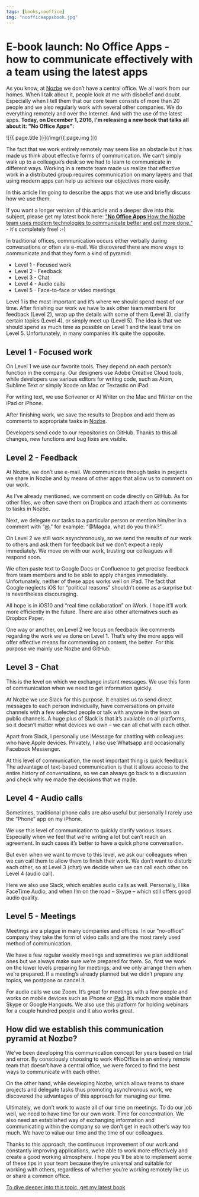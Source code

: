 ```yaml
---
tags: [books,nooffice]
img: "noofficeappsbook.jpg"
---
```


# E-book launch: No Office Apps - how to communicate effectively with a team using the latest apps

As you know, at [Nozbe][n] we don’t have a central office. We all work from our homes. When I talk about it, people look at me with disbelief and doubt. Especially when I tell them that our core team consists of more than 20 people and we also regularly work with several other companies. We do everything remotely and over the Internet. And with the use of the latest apps. **Today, on December 1, 2016, I'm releasing a new book that talks all about it: "No Office Apps":**

<!--More-->

![{{ page.title }}](/img/{{ page.img }})

The fact that we work entirely remotely may seem like an obstacle but it has made us think about effective forms of communication. We can’t simply walk up to a colleague’s desk so we had to learn to communicate in different ways. Working in a remote team made us realize that effective work in a distributed group requires communication on many layers and that using modern apps can help us achieve our objectives more easily.

In this article I’m going to describe the apps that we use and briefly discuss how we use them.

If you want a longer version of this article and a deeper dive into this subject, please get my latest book here: ["**No Office Apps**
How the Nozbe team uses modern technologies to communicate better and get more done."](https://sliwinski.com/apps) - it's completely free! :-)

In traditional offices, communication occurs either verbally during conversations or often via e-mail. We discovered there are more ways to communicate and that they form a kind of pyramid:

* Level 1 - Focused work
* Level 2 - Feedback
* Level 3 - Chat
* Level 4 - Audio calls
* Level 5 - Face-to-face or video meetings

Level 1 is the most important and it’s where we should spend most of our time. After finishing our work we have to ask other team members for feedback (Level 2), wrap up the details with some of them (Level 3), clarify certain topics (Level 4), or simply meet up (Level 5). The idea is that we should spend as much time as possible on Level 1 and the least time on Level 5. Unfortunately, in many companies it’s quite the opposite.

## Level 1 - Focused work

On Level 1 we use our favorite tools. They depend on each person’s function in the company. Our designers use Adobe Creative Cloud tools, while developers use various editors for writing code, such as Atom, Sublime Text or simply Xcode on Mac or Textastic on iPad.

For writing text, we use Scrivener or AI Writer on the Mac and 1Writer on the iPad or iPhone.

After finishing work, we save the results to Dropbox and add them as comments to appropriate tasks in [Nozbe][n].

Developers send code to our repositories on GitHub. Thanks to this all changes, new functions and bug fixes are visible.

## Level 2 - Feedback

At Nozbe, we don’t use e-mail. We communicate through tasks in projects we share in Nozbe and by means of other apps that allow us to comment on our work.

As I’ve already mentioned, we comment on code directly on GitHub. As for other files, we often save them on Dropbox and attach them as comments to tasks in Nozbe.

Next, we delegate our tasks to a particular person or mention him/her in a comment with “@,” for example: “@Magda, what do you think?”.

On Level 2 we still work asynchronously, so we send the results of our work to others and ask them for feedback but we don’t expect a reply immediately. We move on with our work, trusting our colleagues will respond soon.

We often paste text to Google Docs or Confluence to get precise feedback from team members and to be able to apply changes immediately. Unfortunately, neither of these apps works well on iPad. The fact that Google neglects iOS for “political reasons” shouldn’t come as a surprise but is nevertheless discouraging.

All hope is in iOS10 and “real time collaboration” on iWork. I hope it’ll work more efficiently in the future. There are also other alternatives such as Dropbox Paper.

One way or another, on Level 2 we focus on feedback like comments regarding the work we’ve done on Level 1. That’s why the more apps will offer effective means for commenting on content, the better. For this purpose we mainly use Nozbe and GitHub.

## Level 3 - Chat

This is the level on which we exchange instant messages. We use this form of communication when we need to get information quickly.

At Nozbe we use Slack for this purpose. It enables us to send direct messages to each person individually, have conversations on private channels with a few selected people or talk with anyone in the team on public channels. A huge plus of Slack is that it’s available on all platforms, so it doesn’t matter what devices we own – we can all chat with each other.

Apart from Slack, I personally use iMessage for chatting with colleagues who have Apple devices. Privately, I also use Whatsapp and occasionally Facebook Messenger.

At this level of communication, the most important thing is quick feedback. The advantage of text-based communication is that it allows access to the entire history of conversations, so we can always go back to a discussion and check why we made the decisions that we made.

## Level 4 - Audio calls

Sometimes, traditional phone calls are also useful but personally I rarely use the “Phone” app on my iPhone.

We use this level of communication to quickly clarify various issues. Especially when we feel that we’re writing a lot but can’t reach an agreement. In such cases it’s better to have a quick phone conversation.

But even when we want to move to this level, we ask our colleagues when we can call them to allow them to finish their work. We don’t want to disturb each other, so at Level 3 (chat) we decide when we can call each other on Level 4 (audio call).

Here we also use Slack, which enables audio calls as well. Personally, I like FaceTime Audio, and when I’m on the road – Skype – which still offers good audio quality.

## Level 5 - Meetings

Meetings are a plague in many companies and offices. In our “no-office” company they take the form of video calls and are the most rarely used method of communication.

We have a few regular weekly meetings and sometimes we plan additional ones but we always make sure we’re prepared for them. So, first we work on the lower levels preparing for meetings, and we only arrange them when we’re prepared. If a meeting’s already planned but we didn’t prepare any topics, we postpone or cancel it.

For audio calls we use Zoom. It’s great for meetings with a few people and works on mobile devices such as iPhone or [iPad][]. It’s much more stable than Skype or Google Hangouts. We also use this platform for holding webinars for a couple hundred people and it also works great.

## How did we establish this communication pyramid at Nozbe?

We’ve been developing this communication concept for years based on trial and error. By consciously choosing to work #NoOffice in an entirely remote team that doesn’t have a central office, we were forced to find the best ways to communicate with each other.

On the other hand, while developing Nozbe, which allows teams to share projects and delegate tasks thus promoting asynchronous work, we discovered the advantages of this approach for managing our time.

Ultimately, we don’t work to waste all of our time on meetings. To do our job well, we need to have time for our own work. Time for concentration. We also need an established way of exchanging information and communicating within the company so we don’t get in each other’s way too much. We have to value our time and the time of our colleagues.

Thanks to this approach, the continuous improvement of our work and constantly improving applications, we’re able to work more effectively and create a good working atmosphere. I hope you’ll be able to implement some of these tips in your team because they’re universal and suitable for working with others, regardless of whether you’re working remotely like us or share a common office.

[To dive deeper into this topic, get my latest book ](https://sliwinski.com/apps)

[iMagazine]: http://iMagazine.pl
[n]: https://nozbe.com/?a=mike
[iPad]: /ipad/
[prod]: /productivity/
